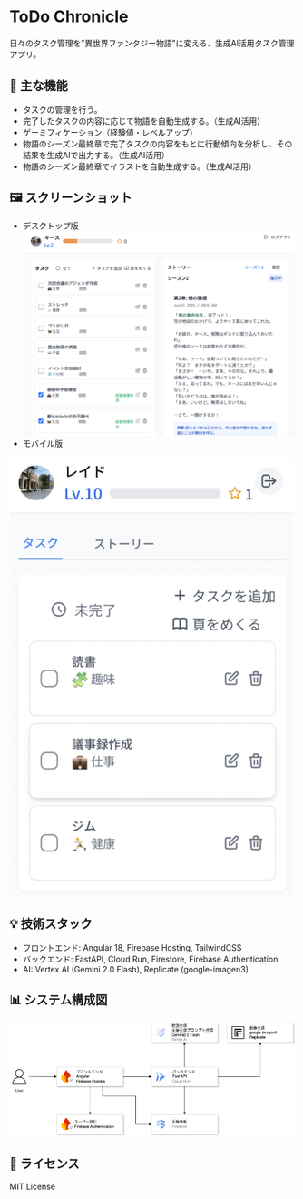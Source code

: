 # ToDo Chronicle

日々のタスク管理を"異世界ファンタジー物語"に変える、生成AI活用タスク管理アプリ。

## 🎯 主な機能
- タスクの管理を行う。
- 完了したタスクの内容に応じて物語を自動生成する。（生成AI活用）
- ゲーミフィケーション（経験値・レベルアップ）
- 物語のシーズン最終章で完了タスクの内容をもとに行動傾向を分析し、その結果を生成AIで出力する。（生成AI活用）
- 物語のシーズン最終章でイラストを自動生成する。（生成AI活用）

## 🖼️ スクリーンショット
- デスクトップ版
![タスク管理画面](./docs/screenshot-task.png)
- モバイル版
<img src="https://github.com/sochi512/todo-chronicle/blob/main/docs/screenshot-task-mobile.png" width="500px" />

## 💡 技術スタック
- フロントエンド: Angular 18, Firebase Hosting, TailwindCSS
- バックエンド: FastAPI, Cloud Run, Firestore, Firebase Authentication
- AI: Vertex AI (Gemini 2.0 Flash), Replicate (google-imagen3)

## 📊 システム構成図
![アーキテクチャ図](./docs/architecture.png)

## 📝 ライセンス
MIT License
